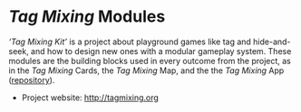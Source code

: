 _Tag Mixing_ Modules
====

_‘Tag Mixing Kit’_ is a project about playground games like tag and hide-and-seek, and how to design new ones with a modular gameplay system. These modules are the building blocks used in every outcome from the project, as in the _Tag Mixing_ Cards, the _Tag Mixing_ Map, and the the _Tag Mixing_ App ([repository](/nclm/tagmixing-app)).

* Project website: http://tagmixing.org
